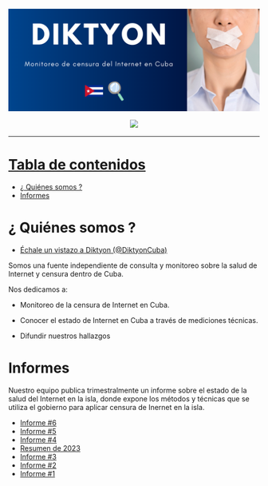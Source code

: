 ![](media/banner.png)

<div align="center">



<a href="https://x.com/DiktyonCuba?t=U3DalO5n0K7K2-_Y9naxFA&s=09">
  <img src="https://img.shields.io/twitter/follow/DiktyonCuba">
</div>

---

# Tabla de contenidos

- [¿ Quiénes somos ?](#quienes-somos)
- [Informes](#informes)

# ¿ Quiénes somos ?

<summary></summary>

- [Échale un vistazo a Diktyon (@DiktyonCuba)](https://x.com/DiktyonCuba?t=U3DalO5n0K7K2-_Y9naxFA&s=09)

Somos una fuente independiente de consulta y monitoreo sobre la salud de Internet y censura dentro de Cuba. 

Nos dedicamos a:

- Monitoreo de la censura de Internet en Cuba. 

- Conocer el estado de Internet en Cuba a través de mediciones técnicas. 

- Difundir nuestros hallazgos

# Informes

<summary></summary>
Nuestro equipo publica trimestralmente un informe sobre el estado de la salud del Internet en la isla, donde expone los métodos y técnicas que se utiliza el gobierno para aplicar censura de Inernet en la isla.

- [Informe #6](https://github.com/diktyoncuba/public/blob/main/Informes/Informe-6_Jul-Sept-2024.pdf)
- [Informe #5](https://github.com/diktyoncuba/public/blob/main/Informes/Informe-5_Abr-Jun-2024.pdf)
- [Informe #4](https://github.com/diktyoncuba/public/blob/main/Informes/Informe-4_Ene-Mar-2024.pdf)
- [Resumen de 2023](https://github.com/diktyoncuba/public/blob/main/Informes/Resumen_2023.pdf)
- [Informe #3](https://github.com/diktyoncuba/public/blob/main/Informes/Informe-3_Sep-Nov-2023.pdf)
- [Informe #2](https://github.com/diktyoncuba/public/blob/main/Informes/Informe-2_Jun-Ago-2023.pdf)
- [Informe #1](https://github.com/diktyoncuba/public/blob/main/Informes/Informe-1_Mar-May-2023.pdf)



